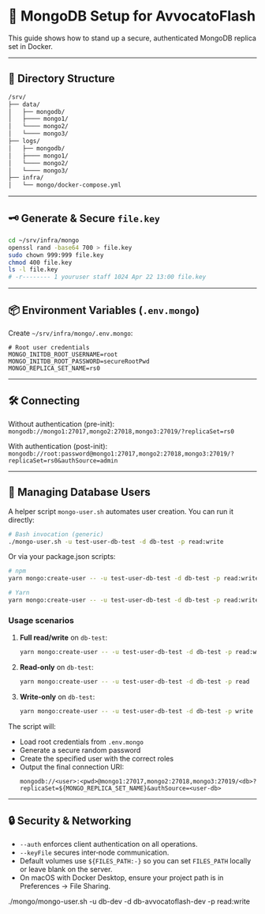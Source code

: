 # 🔐 MongoDB Setup for AvvocatoFlash

This guide shows how to stand up a secure, authenticated MongoDB replica set in Docker.

---

## 📁 Directory Structure

```bash
/srv/
├── data/
│   ├── mongodb/
│   ├──── mongo1/
│   └──── mongo2/
│   └──── mongo3/
├── logs/
│   ├── mongodb/
│   ├──── mongo1/
│   └──── mongo2/
│   └──── mongo3/
├── infra/
│   └── mongo/docker-compose.yml
```

---

## 🗝️ Generate & Secure `file.key`

```bash
cd ~/srv/infra/mongo
openssl rand -base64 700 > file.key
sudo chown 999:999 file.key
chmod 400 file.key
ls -l file.key
# -r-------- 1 youruser staff 1024 Apr 22 13:00 file.key
```

---

## 📦 Environment Variables (`.env.mongo`)

Create `~/srv/infra/mongo/.env.mongo`:
```env
# Root user credentials
MONGO_INITDB_ROOT_USERNAME=root
MONGO_INITDB_ROOT_PASSWORD=secureRootPwd
MONGO_REPLICA_SET_NAME=rs0
```

---

## 🛠 Connecting

Without authentication (pre-init):
`mongodb://mongo1:27017,mongo2:27018,mongo3:27019/?replicaSet=rs0`

With authentication (post-init):
`mongodb://root:password@mongo1:27017,mongo2:27018,mongo3:27019/?replicaSet=rs0&authSource=admin`

---

## 👤 Managing Database Users

A helper script `mongo-user.sh` automates user creation. You can run it directly:

```bash
# Bash invocation (generic)
./mongo-user.sh -u test-user-db-test -d db-test -p read:write
```

Or via your package.json scripts:

```bash
# npm
yarn mongo:create-user -- -u test-user-db-test -d db-test -p read:write

# Yarn
yarn mongo:create-user -- -u test-user-db-test -d db-test -p read:write
```

### Usage scenarios

1. **Full read/write** on `db-test`:
   ```bash
   yarn mongo:create-user -- -u test-user-db-test -d db-test -p read:write
   ```

2. **Read‑only** on `db-test`:
   ```bash
   yarn mongo:create-user -- -u test-user-db-test -d db-test -p read
   ```

3. **Write‑only** on `db-test`:
   ```bash
   yarn mongo:create-user -- -u test-user-db-test -d db-test -p write
   ```

The script will:
- Load root credentials from `.env.mongo`
- Generate a secure random password
- Create the specified user with the correct roles
- Output the final connection URI:
  ```
  mongodb://<user>:<pwd>@mongo1:27017,mongo2:27018,mongo3:27019/<db>?replicaSet=${MONGO_REPLICA_SET_NAME}&authSource=<user-db>
  ```


---

## 🔒 Security & Networking

- `--auth` enforces client authentication on all operations.
- `--keyFile` secures inter‑node communication.
- Default volumes use `${FILES_PATH:-}` so you can set `FILES_PATH` locally or leave blank on the server.
- On macOS with Docker Desktop, ensure your project path is in Preferences → File Sharing.


./mongo/mongo-user.sh -u db-dev -d db-avvocatoflash-dev -p read:write
